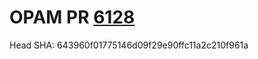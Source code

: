 # OPAM PR [6128](https://github.com/ocaml/opam-repository/pull/6128)

Head SHA: 643960f01775146d09f29e90ffc11a2c210f961a


